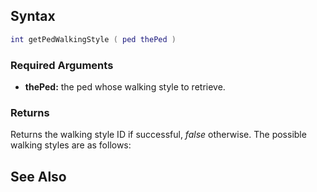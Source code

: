 Syntax
------

``` lua
int getPedWalkingStyle ( ped thePed )
```

### Required Arguments

-   **thePed:** the ped whose walking style to retrieve.

### Returns

Returns the walking style ID if successful, *false* otherwise. The possible walking styles are as follows:

See Also
--------
